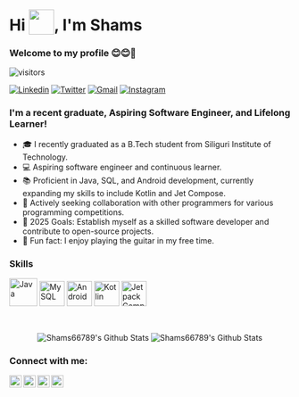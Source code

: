 # Hi <img src="https://media.giphy.com/media/gM5qFksULw54NMWyry/giphy.gif" width="45px" style="vertical-align:bottom;">, I'm Shams
### Welcome to my profile  😊😊🌹

![visitors](https://visitor-badge.laobi.icu/badge?page_id=Shams66789.visitor-badge)
<br>

<a href="https://www.linkedin.com/in/md-shams-tabrej-ansari-855449193/" target="_blank"><img src="https://img.shields.io/badge/-Md Shams Tabrej Ansari-blue?style=flat-square&logo=Linkedin&logoColor=white" alt="Linkedin"></a>  <a href="https://twitter.com/MdShamsTabrejA4" target="_blank"><img src="https://img.shields.io/badge/-@MdShamsTabrejA4-1ca0f1?style=flat-square&labelColor=1ca0f1&logo=twitter&logoColor=white" alt="Twitter"></a>  <a href="mailto:rajansari66789@gmail.com" target="_blank"><img src="https://img.shields.io/badge/-rajansari66789@gmail.com-c14438?style=flat-square&logo=Gmail&logoColor=white" alt="Gmail"></a>  <a href="https://instagram.com/md_shams_tabrej_ansari/" target="_blank"><img src="https://img.shields.io/badge/-md_shams_tabrej_ansari-C13584?style=flat-square&labelColor=C13584&logo=instagram&logoColor=white" alt="Instagram"></a>

### I'm a recent graduate, Aspiring Software Engineer, and Lifelong Learner!
- 🎓 I recently graduated as a B.Tech student from Siliguri Institute of Technology.
- 💻 Aspiring software engineer and continuous learner.
- 📚 Proficient in Java, SQL, and Android development, currently expanding my skills to include Kotlin and Jet Compose.
- 👬 Actively seeking collaboration with other programmers for various programming competitions.
- 🎯 2025 Goals: Establish myself as a skilled software developer and contribute to open-source projects.
- 🎸 Fun fact: I enjoy playing the guitar in my free time.

### Skills
<p align="left">
  <img src="https://img.icons8.com/color/48/000000/java-coffee-cup-logo.png" alt="Java" width="50" height="50"/>
  <img src="https://img.icons8.com/color/48/mysql-logo.png" alt="MySQL" width="45" height="45"/>
  <img src="https://img.icons8.com/color/48/000000/android-os.png" alt="Android" width="45" height="45"/>
  <img src="https://img.icons8.com/color/48/000000/kotlin.png" alt="Kotlin" width="45" height="45"/>
  <img src="https://shams66789.github.io/assets/jetpack-compose.svg" alt="Jetpack Compose" width="45" height="45"/>

</p>

<br />

[twitter]: https://twitter.com/MdShamsTabrejA4
[instagram]: https://instagram.com/md_shams_tabrej_ansari
[linkedin]: https://linkedin.com/in/md-shams-tabrej-ansari-855449193

<p align="center">
<img alt="Shams66789's Github Stats" src="https://github-readme-stats.vercel.app/api?username=Shams66789&show_icons=true&hide_border=true&theme=radical" />
<img alt="Shams66789's Github Stats" src="https://github-readme-stats.vercel.app/api/top-langs?username=Shams66789&show_icons=true&hide_border=true&theme=radical" />
</p>

### Connect with me:

[<img align="left" alt="MdShamsTabrejA4 | Twitter" width="22px" src="https://img.icons8.com/fluency/48/000000/twitter.png" />][twitter]
[<img align="left" alt="md-shams-tabrej-ansari-855449193/ | LinkedIn" width="22px" src="https://img.icons8.com/external-justicon-flat-justicon/64/000000/external-linkedin-social-media-justicon-flat-justicon.png" />][linkedin]
[<img align="left" alt="md_shams_tabrej_ansari | Instagram" width="22px" src="https://img.icons8.com/fluency/64/000000/instagram-new.png" />][instagram] 
<a href="mailto:rajansari66789@gmail.com">
<img align="left" width="22px" src="https://img.icons8.com/color/48/000000/gmail-new.png" />
</a> 
